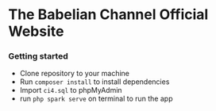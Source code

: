 # The Babelian Channel Official Website

### Getting started
- Clone repository to your machine
- Run `composer install` to install dependencies
- Import `ci4.sql` to phpMyAdmin
- run `php spark serve` on terminal to run the app
